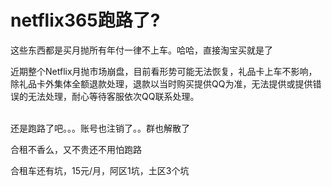 # netflix365跑路了?


这些东西都是买月抛所有年付一律不上车。哈哈，直接淘宝买就是了<img id="aimg_VxCtP" onclick="zoom(this, this.src, 0, 0, 0)" class="zoom" src="https://cdn.jsdelivr.net/gh/hishis/forum-master/public/images/patch.gif" onmouseover="img_onmouseoverfunc(this)" onload="thumbImg(this)" border="0" alt="" />

近期整个Netflix月抛市场崩盘，目前看形势可能无法恢复，礼品卡上车不影响，除礼品卡外集体全额退款处理，退款以当时购买提供QQ为准，无法提供或提供错误的无法处理，耐心等待客服依次QQ联系处理。<br />
<br />
<img id="aimg_XT224" onclick="zoom(this, this.src, 0, 0, 0)" class="zoom" src="https://s1.ax1x.com/2020/10/28/B8Gvzd.png" onmouseover="img_onmouseoverfunc(this)" onload="thumbImg(this)" border="0" alt="" /><img id="aimg_loDN1" onclick="zoom(this, this.src, 0, 0, 0)" class="zoom" src="https://cdn.jsdelivr.net/gh/hishis/forum-master/public/images/patch.gif" onmouseover="img_onmouseoverfunc(this)" onload="thumbImg(this)" border="0" alt="" />

还是跑路了吧。。。账号也注销了。。群也解散了

合租不香么，又不贵还不用怕跑路

合租车还有坑，15元/月，阿区1坑，土区3个坑
